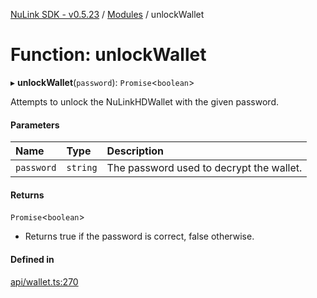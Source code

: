 [NuLink SDK - v0.5.23](../README.md) / [Modules](../modules.md) / unlockWallet

# Function: unlockWallet

▸ **unlockWallet**(`password`): `Promise`<`boolean`\>

Attempts to unlock the NuLinkHDWallet with the given password.

#### Parameters

| Name | Type | Description |
| :------ | :------ | :------ |
| `password` | `string` | The password used to decrypt the wallet. |

#### Returns

`Promise`<`boolean`\>

- Returns true if the password is correct, false otherwise.

#### Defined in

[api/wallet.ts:270](https://github.com/NuLink-network/nulink-sdk/blob/1365126/src/api/wallet.ts#L270)
